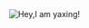 <div align="center">
   <picture>
      &nbsp;&nbsp;&nbsp;&nbsp;&nbsp;&nbsp;&nbsp;&nbsp;&nbsp;&nbsp;&nbsp;&nbsp;
      &nbsp;&nbsp;&nbsp;&nbsp;&nbsp;&nbsp;&nbsp;&nbsp;&nbsp;&nbsp;&nbsp;&nbsp;
     <source media="(prefers-color-scheme: dark)" srcset="https://readme-typing-svg.demolab.com?font=Fira+Code&weight=400&size=22&pause=1000&color=FFFFFF&vCenter=true&random=false&width=435&height=31&lines=Hey%2CI+am+yaxingson!%F0%9F%91%8B">
     <source media="(prefers-color-scheme: light)" srcset="https://readme-typing-svg.demolab.com?font=Fira+Code&weight=400&size=22&pause=1000&color=666666&vCenter=true&random=false&width=435&height=31&lines=Hey%2CI+am+yaxingson!%F0%9F%91%8B">
     <img alt="Hey,I am yaxing!" src="">
   </picture>
   <br /><br /><br />
   <div>
      <img src="https://img.shields.io/badge/-blog-%23f6f8fa?style=flat&logo=about.me&labelColor=gray" alt="" />
       &nbsp; &nbsp; &nbsp;&nbsp; &nbsp; &nbsp;
      <img src="https://img.shields.io/badge/-juejin-%23f6f8fa?style=flat&logo=juejin&labelColor=%231e80ff&logoColor=white" alt="" />
      &nbsp; &nbsp; &nbsp; &nbsp; &nbsp; &nbsp;
      <img src="https://img.shields.io/badge/-instagram-%23f6f8fa?style=flat&logo=instagram&labelColor=%23fc1b65" alt="" />
      &nbsp; &nbsp; &nbsp; &nbsp; &nbsp; &nbsp;
      <img src="https://img.shields.io/badge/-youtube-%23f6f8fa?style=flat&logo=youtube&labelColor=%23ff0033&logoColor=white" alt="" />
      &nbsp; &nbsp; &nbsp; &nbsp; &nbsp; &nbsp;
      <img src="https://img.shields.io/badge/-bilibili-%23f6f8fa?style=flat&logo=bilibili&labelColor=%2300a1d6&logoColor=white" alt="" />
      &nbsp;&nbsp;&nbsp;&nbsp;&nbsp;&nbsp;
      <img src="https://img.shields.io/badge/-twitter-%23f6f8fa?style=flat&logo=x&labelColor=%23090909&logoColor=white" alt="" />
      &nbsp;&nbsp;&nbsp;&nbsp;&nbsp;&nbsp;
      <img src="https://img.shields.io/badge/-bluesky-%23f6f8fa?style=flat&logo=bluesky&labelColor=rgb(0%2C%20133%2C%20255)&logoColor=white" alt="" />
   </div>
</div>
